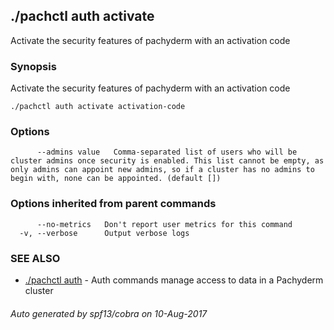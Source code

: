 ## ./pachctl auth activate

Activate the security features of pachyderm with an activation code

### Synopsis


Activate the security features of pachyderm with an activation code

```
./pachctl auth activate activation-code
```

### Options

```
      --admins value   Comma-separated list of users who will be cluster admins once security is enabled. This list cannot be empty, as only admins can appoint new admins, so if a cluster has no admins to begin with, none can be appointed. (default [])
```

### Options inherited from parent commands

```
      --no-metrics   Don't report user metrics for this command
  -v, --verbose      Output verbose logs
```

### SEE ALSO
* [./pachctl auth](./pachctl_auth.md)	 - Auth commands manage access to data in a Pachyderm cluster

###### Auto generated by spf13/cobra on 10-Aug-2017
